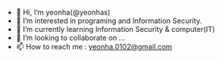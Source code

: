 - 👋 Hi, I’m yeonha(@yeonhas)
- 👀 I’m interested in programing and Information Security.
- 🌱 I’m currently learning Information Security & computer(IT)
- 💞️ I’m looking to collaborate on ...
- 📫 How to reach me : yeonha.0102@gmail.com

<!---
yeonhas/yeonhas is a ✨ special ✨ repository because its `README.md` (this file) appears on your GitHub profile.
You can click the Preview link to take a look at your changes.
--->

